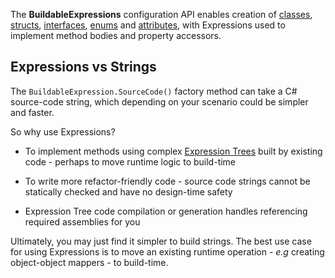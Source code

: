 The **BuildableExpressions** configuration API enables creation of [classes](/api/Building-Classes), 
[structs](/api/Building-Structs), [interfaces](/api/Building-Interfaces), [enums](/api/Building-Enums) 
and [attributes](/api/Building-Attributes), with Expressions used to implement method bodies and 
property accessors.

## Expressions vs Strings

The `BuildableExpression.SourceCode()` factory method can take a C# source-code string, which
depending on your scenario could be simpler and faster.

So why use Expressions?

- To implement methods using complex
  [Expression Trees](https://docs.microsoft.com/en-us/dotnet/csharp/programming-guide/concepts/expression-trees) 
  built by existing code - perhaps to move runtime logic to build-time

- To write more refactor-friendly code - source code strings cannot be statically checked and have
  no design-time safety

- Expression Tree code compilation or generation handles referencing required assemblies for you

Ultimately, you may just find it simpler to build strings. The best use case for using Expressions
is to move an existing runtime operation - *e.g* creating object-object mappers - to build-time.